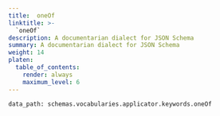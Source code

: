 ```yaml
---
title:  oneOf
linktitle: >-
  `oneOf`
description: A documentarian dialect for JSON Schema
summary: A documentarian dialect for JSON Schema
weight: 14
platen:
  table_of_contents:
    render: always
    maximum_level: 6
---
```


```schematize
data_path: schemas.vocabularies.applicator.keywords.oneOf
```
